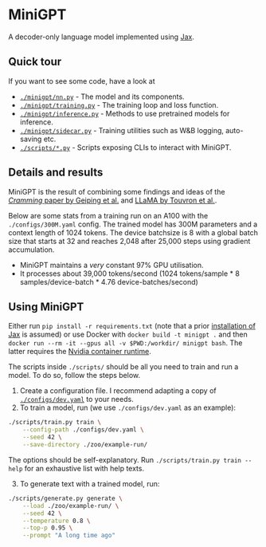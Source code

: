 # MiniGPT

A decoder-only language model implemented using [Jax](https://github.com/google/jax).

## Quick tour

If you want to see some code, have a look at

- [`./minigpt/nn.py`](/minigpt/nn.py) - The model and its components.
- [`./minigpt/training.py`](/minigpt/training.py) - The training loop and loss
  function.
- [`./minigpt/inference.py`](/minigpt/inference.py) - Methods to use pretrained
  models for inference.
- [`./minigpt/sidecar.py`](/minigpt/sidecar.py) - Training utilities such as
  W&B logging, auto-saving etc.
- [`./scripts/*.py`](/scripts/) - Scripts exposing CLIs to interact with MiniGPT.

## Details and results

MiniGPT is the result of combining some findings and ideas of the [*Cramming*
paper by Geiping et al.](https://arxiv.org/abs/2212.14034) and [LLaMA by
Touvron et al.](https://arxiv.org/abs/2302.13971).

Below are some stats from a training run on an A100 with the
`./configs/300M.yaml` config. The trained model has 300M parameters and a
context length of 1024 tokens. The device batchsize is 8 with a global batch
size that starts at 32 and reaches 2,048 after 25,000 steps using gradient
accumulation.

- MiniGPT maintains a *very* constant 97% GPU utilisation.
- It processes about 39,000 tokens/second (1024 tokens/sample * 8
  samples/device-batch * 4.76 device-batches/second)

## Using MiniGPT

Either run `pip install -r requirements.txt` (note that a prior [installation
of Jax](https://github.com/google/jax#installation) is assumed) or use Docker
with `docker build -t minigpt .` and then `docker run --rm -it --gpus all -v
$PWD:/workdir/ minigpt bash`. The latter requires the [Nvidia container
runtime](https://developer.nvidia.com/nvidia-container-runtime).

The scripts inside `./scripts/` should be all you need to train and run a
model. To do so, follow the steps below.

1. Create a configuration file. I recommend adapting a copy of
   [`./configs/dev.yaml`](/configs/dev.yaml) to your needs.
2. To train a model, run (we use `./configs/dev.yaml` as an example):
```bash
./scripts/train.py train \
    --config-path ./configs/dev.yaml \
    --seed 42 \
    --save-directory ./zoo/example-run/
```

The options should be self-explanatory. Run `./scripts/train.py train --help`
for an exhaustive list with help texts.

3. To generate text with a trained model, run:
```bash
./scripts/generate.py generate \
    --load ./zoo/example-run/ \
    --seed 42 \
    --temperature 0.8 \
    --top-p 0.95 \
    --prompt "A long time ago"
```
